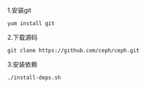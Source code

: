 1.安装git

```
yum install git
```

2.下载源码

```
git clone https://github.com/ceph/ceph.git
```

3.安装依赖

```
./install-deps.sh
```



